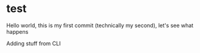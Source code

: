 test
====

Hello world, this is my first commit (technically my second), let's see what happens

Adding stuff from CLI
